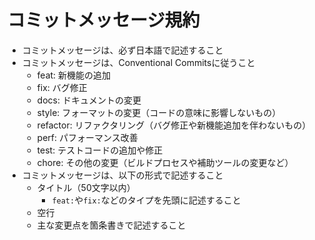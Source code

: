# コミットメッセージ規約

- コミットメッセージは、必ず日本語で記述すること
- コミットメッセージは、Conventional Commitsに従うこと
  - feat: 新機能の追加
  - fix: バグ修正
  - docs: ドキュメントの変更
  - style: フォーマットの変更（コードの意味に影響しないもの）
  - refactor: リファクタリング（バグ修正や新機能追加を伴わないもの）
  - perf: パフォーマンス改善
  - test: テストコードの追加や修正
  - chore: その他の変更（ビルドプロセスや補助ツールの変更など）
- コミットメッセージは、以下の形式で記述すること
  - タイトル（50文字以内）
    - `feat:`や`fix:`などのタイプを先頭に記述すること
  - 空行
  - 主な変更点を箇条書きで記述すること
